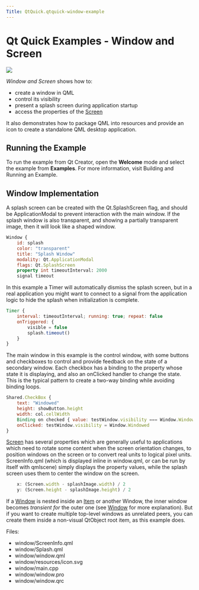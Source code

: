 ```yaml
---
Title: QtQuick.qtquick-window-example
---
```

        
Qt Quick Examples - Window and Screen
=====================================

<span class="subtitle"></span>
<span id="details"></span>
![](https://developer.ubuntu.com/static/devportal_uploaded/689285d9-44f8-4386-a537-fdd6b5d90034-api/apps/qml/sdk-15.04.3/qtquick-window-example/images/qml-window-example.png)

*Window and Screen* shows how to:

-   create a window in QML
-   control its visibility
-   present a splash screen during application startup
-   access the properties of the [Screen](../QtQuick.Window.Screen.md)

It also demonstrates how to package QML into resources and provide an icon to create a standalone QML desktop application.

<span id="running-the-example"></span>
Running the Example
-------------------

To run the example from Qt Creator, open the **Welcome** mode and select the example from **Examples**. For more information, visit Building and Running an Example.

<span id="window-implementation"></span>
Window Implementation
---------------------

A splash screen can be created with the Qt.SplashScreen flag, and should be ApplicationModal to prevent interaction with the main window. If the splash window is also transparent, and showing a partially transparent image, then it will look like a shaped window.

``` qml
Window {
    id: splash
    color: "transparent"
    title: "Splash Window"
    modality: Qt.ApplicationModal
    flags: Qt.SplashScreen
    property int timeoutInterval: 2000
    signal timeout
```

In this example a Timer will automatically dismiss the splash screen, but in a real application you might want to connect to a signal from the application logic to hide the splash when initialization is complete.

``` qml
Timer {
    interval: timeoutInterval; running: true; repeat: false
    onTriggered: {
        visible = false
        splash.timeout()
    }
}
```

The main window in this example is the control window, with some buttons and checkboxes to control and provide feedback on the state of a secondary window. Each checkbox has a binding to the property whose state it is displaying, and also an onClicked handler to change the state. This is the typical pattern to create a two-way binding while avoiding binding loops.

``` qml
Shared.CheckBox {
    text: "Windowed"
    height: showButton.height
    width: col.cellWidth
    Binding on checked { value: testWindow.visibility === Window.Windowed }
    onClicked: testWindow.visibility = Window.Windowed
}
```

[Screen](../QtQuick.Window.Screen.md) has several properties which are generally useful to applications which need to rotate some content when the screen orientation changes, to position windows on the screen or to convert real units to logical pixel units. ScreenInfo.qml (which is displayed inline in window.qml, or can be run by itself with qmlscene) simply displays the property values, while the splash screen uses them to center the window on the screen.

``` qml
    x: (Screen.width - splashImage.width) / 2
    y: (Screen.height - splashImage.height) / 2
```

If a [Window](../QtQuick.Window.Window.md) is nested inside an [Item](../QtQuick.Item.md) or another Window, the inner window becomes *transient for* the outer one (see [Window](../QtQuick.Window.Window.md) for more explanation). But if you want to create multiple top-level windows as unrelated peers, you can create them inside a non-visual QtObject root item, as this example does.

Files:

-   window/ScreenInfo.qml
-   window/Splash.qml
-   window/window.qml
-   window/resources/icon.svg
-   window/main.cpp
-   window/window.pro
-   window/window.qrc


